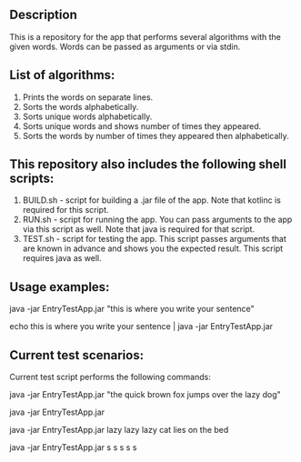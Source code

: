 Description
-
This is a repository for the app that performs several algorithms with the given words. Words can be passed as arguments or via stdin.

List of algorithms:
-
1. Prints the words on separate lines.
2. Sorts the words alphabetically.
3. Sorts unique words alphabetically.
4. Sorts unique words and shows number of times they appeared.
5. Sorts the words by number of times they appeared then alphabetically.

This repository also includes the following shell scripts:
-
1. BUILD.sh - script for building a .jar file of the app. Note that kotlinc is required for this script.
2. RUN.sh - script for running the app. You can pass arguments to the app via this script as well. Note that java is required for that script.
3. TEST.sh - script for testing the app. This script passes arguments that are known in advance and shows you the expected result. This script requires java as well.

Usage examples:
-
java -jar EntryTestApp.jar "this is where you write your sentence"

echo this is where you write your sentence | java -jar EntryTestApp.jar

Current test scenarios:
-
Current test script performs the following commands:

java -jar EntryTestApp.jar "the quick brown fox jumps over the lazy dog"

java -jar EntryTestApp.jar

java -jar EntryTestApp.jar lazy lazy lazy cat lies on the bed

java -jar EntryTestApp.jar s s s s s